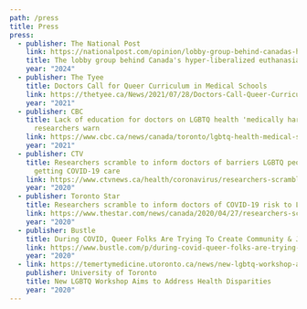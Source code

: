 ```yaml
---
path: /press
title: Press
press:
  - publisher: The National Post
    link: https://nationalpost.com/opinion/lobby-group-behind-canadas-hyper-liberalized-euthanasia-regime
    title: The lobby group behind Canada's hyper-liberalized euthanasia regime
    year: "2024"
  - publisher: The Tyee
    title: Doctors Call for Queer Curriculum in Medical Schools
    link: https://thetyee.ca/News/2021/07/28/Doctors-Call-Queer-Curriculum-Medical-Schools/
    year: "2021"
  - publisher: CBC
    title: Lack of education for doctors on LGBTQ health 'medically harmful,'
      researchers warn
    link: https://www.cbc.ca/news/canada/toronto/lgbtq-health-medical-school-1.6080793
    year: "2021"
  - publisher: CTV
    title: Researchers scramble to inform doctors of barriers LGBTQ people face in
      getting COVID-19 care
    link: https://www.ctvnews.ca/health/coronavirus/researchers-scramble-to-inform-doctors-of-barriers-lgbtq-people-face-in-getting-covid-19-care-1.4913848
    year: "2020"
  - publisher: Toronto Star
    title: Researchers scramble to inform doctors of COVID-19 risk to LGBTQ
    link: https://www.thestar.com/news/canada/2020/04/27/researchers-scramble-to-inform-doctors-of-covid-19-risk-to-lgbtq.html
    year: "2020"
  - publisher: Bustle
    title: During COVID, Queer Folks Are Trying To Create Community & Joy
    link: https://www.bustle.com/p/during-covid-queer-folks-are-trying-to-create-community-joy-22879931
    year: "2020"
  - link: https://temertymedicine.utoronto.ca/news/new-lgbtq-workshop-aims-address-health-disparities
    publisher: University of Toronto
    title: New LGBTQ Workshop Aims to Address Health Disparities
    year: "2020"
---
```

